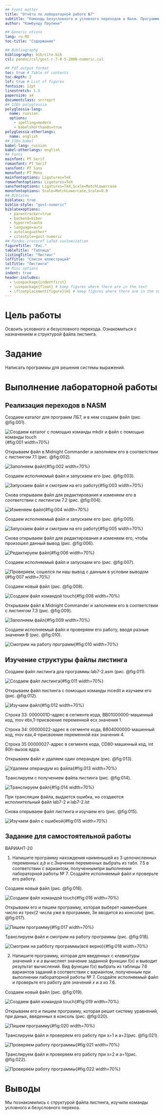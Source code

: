 ```yaml
---
## Front matter
title: "Отчёта по лабораторной работе №7"
subtitle: "Команды безусловного и условного переходов в Nasm. Программирование ветвлений."
author: "Камбунду Паулине"

## Generic otions
lang: ru-RU
toc-title: "Содержание"

## Bibliography
bibliography: bib/cite.bib
csl: pandoc/csl/gost-r-7-0-5-2008-numeric.csl

## Pdf output format
toc: true # Table of contents
toc-depth: 2
lof: true # List of figures
fontsize: 12pt
linestretch: 1.5
papersize: a4
documentclass: scrreprt
## I18n polyglossia
polyglossia-lang:
  name: russian
  options:
	- spelling=modern
	- babelshorthands=true
polyglossia-otherlangs:
  name: english
## I18n babel
babel-lang: russian
babel-otherlangs: english
## Fonts
mainfont: PT Serif
romanfont: PT Serif
sansfont: PT Sans
monofont: PT Mono
mainfontoptions: Ligatures=TeX
romanfontoptions: Ligatures=TeX
sansfontoptions: Ligatures=TeX,Scale=MatchLowercase
monofontoptions: Scale=MatchLowercase,Scale=0.9
## Biblatex
biblatex: true
biblio-style: "gost-numeric"
biblatexoptions:
  - parentracker=true
  - backend=biber
  - hyperref=auto
  - language=auto
  - autolang=other*
  - citestyle=gost-numeric
## Pandoc-crossref LaTeX customization
figureTitle: "Рис."
tableTitle: "Таблица"
listingTitle: "Листинг"
lofTitle: "Список иллюстраций"
lolTitle: "Листинги"
## Misc options
indent: true
header-includes:
  - \usepackage{indentfirst}
  - \usepackage{float} # keep figures where there are in the text
  - \floatplacement{figure}{H} # keep figures where there are in the text
---
```


# Цель работы

Освоить условного и безусловного перехода. Ознакомиться с назначением и структурой файла листинга.

# Задание

Написать программы для решения системы выражений.

# Выполнение лабораторной работы

## Реализация переходов в NASM

Создаем каталог для программ ЛБ7, и в нем создаем файл (рис. @fig:001).

![Создаем каталог с помощью команды mkdir и файл с помощью команды touch](image/1.png){#fig:001 width=70%}

Открываем файл в Midnight Commander и заполняем его в соответствии с листингом 7.1 (рис. @fig:002).

![Заполняем файл](image/2.png){#fig:002 width=70%}

Создаем исполняемый файл и запускаем его (рис. @fig:003).

![Запускаем файл и смотрим на его работу](image/3.png){#fig:003 width=70%}

Снова открываем файл для редактирования и изменяем его в соответствии с листингом 7.2 (рис. @fig:004).

![Изменяем файл](image/4.png){#fig:004 width=70%}

Создаем исполняемый файл и запускаем его (рис. @fig:005).

![Запускаем файл и смотрим на его работу](image/5.png){#fig:005 width=70%}

Снова открываем файл для редактирования и изменяем его, чтобы произошел данный вывод (рис. @fig:006).

![Редактируем файл](image/6.png){#fig:006 width=70%}

Создаем исполняемый файл и запускаем его (рис. @fig:007).

![Проверяем, сошелся ли наш вывод с данным в условии выводом](image/7.png){#fig:007 width=70%}

Создаем новый файл (рис. @fig:008).

![Создаем файл командой touch](image/8.png){#fig:008 width=70%}

Открываем файл в Midnight Commander и заполняем его в соответствии с листингом 7.3 (рис. @fig:009).

![Заполняем файл](image/9.png){#fig:009 width=70%}

Создаем исполняемый файл и проверяем его работу, вводя разные значения B (рис. @fig:010).

![Смотрим на работу программ](image/10.png){#fig:010 width=70%}

## Изучение структуры файлы листинга

Создаем файл листинга дла программы lab7-2.asm (рис. @fig:011).

![Создаем файл листинга](image/11.png){#fig:011 width=70%}

Открываем файл листинга с помощью команды mcedit и изучаем его (рис. @fig:012).

![Изучаем файл](image/12.png){#fig:012 width=70%}

Строка 33: 0000001D-адрес в сегменте кода, BB01000000-машинный код, mov ebx,1-присвоение переменной ecx значения 1.

Строка 34: 00000022-адрес в сегменте кода, B804000000-машинный код, mov eax,4-присвоение переменной eax значения 4.

Строка 35 00000027-адрес в сегменте кода, CD80-машинный код, int 80h-вызов ядра.

Открываем файл и удаляем один операндум (рис. @fig:013).

![Удаляем операндум из файла](image/13.png){#fig:013 width=70%}

Транслируем с получением файла листинга (рис. @fig:014).

![Транслируем файл](image/14.png){#fig:014 width=70%}

При трансляции файла, выдается ошибка, но создаются исполнительный файл lab7-2 и lab7-2.lst

Снова открываем файл листинга и изучаем его (рис. @fig:015).

![Изучаем файл с ошибкой](image/15.png){#fig:015 width=70%}

## Задание для самостоятельной работы

ВАРИАНТ-20

1. Напишите программу нахождения наименьшей из 3 целочисленных переменных 𝑎,𝑏 и с.Значения переменных выбрать из табл. 7.5 в соответствии с вариантом, полученнымпри выполнении лабораторной работы № 7. Создайте исполняемый файл и проверьте его работу.

Создаем новый файл (рис. @fig:016).

![Создаем файл командой touch](image/16.png){#fig:016 width=70%}

Открываем его и пишем программу, которая выберет наименбшее число из трех(2 числа уже в программе, 3е вводится из консоли) (рис. @fig:017).

![Пишем программу](image/17.png){#fig:017 width=70%}

Транслируем файл и смотрим на работу программы (рис. @fig:018).

![Смотрим на рабботу программы(всё верно)](image/18.png){#fig:018 width=70%}

2. Напишите программу, которая для введенных с клавиатуры значений 𝑥 и 𝑎 вычисляет значение заданной функции 𝑓(𝑥) и выводит результат вычислений. Вид функции 𝑓(𝑥) выбрать из таблицы 7.6 вариантов заданий в соответствии с вариантом, полученным при выполнении лабораторной работы № 7. Создайте исполняемый файл и проверьте его работу для значений 𝑥 и 𝑎 из 7.6.

Создаем новый файл (рис. @fig:019).

![Создаем файл командой touch](image/19.png){#fig:019 width=70%}

Открываем его и пишем программу, которая решит систему уравнений, при даных, введенных в консоль (рис. @fig:020).

![Пишем программу](image/20.png){#fig:020 width=70%}

Транслируем файл и проверяем его работу при x=1 и а=2(рис. @fig:021).

![Проверяем работу программы](image/21.png){#fig:021 width=70%}

Транслируем файл и проверяем его работу при x=2 и а=1(рис. @fig:022).

![Проверяем работу программы](image/22.png){#fig:022 width=70%}

# Выводы

Мы познакомились с структурой файла листинга, изучили команды условного и безусловного перехоа.
